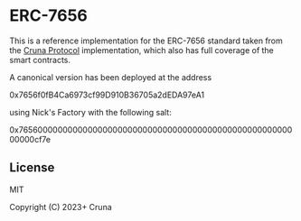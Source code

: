 # ERC-7656

This is a reference implementation for the ERC-7656 standard taken from the [Cruna Protocol](https://github.com/crunaprotocol/cruna-protocol) implementation, which also has full coverage of the smart contracts.

A canonical version has been deployed at the address 

0x7656f0fB4Ca6973cf99D910B36705a2dEDA97eA1 

using Nick's Factory with the following salt:

0x765600000000000000000000000000000000000000000000000000000000cf7e

## License

MIT

Copyright (C) 2023+ Cruna
